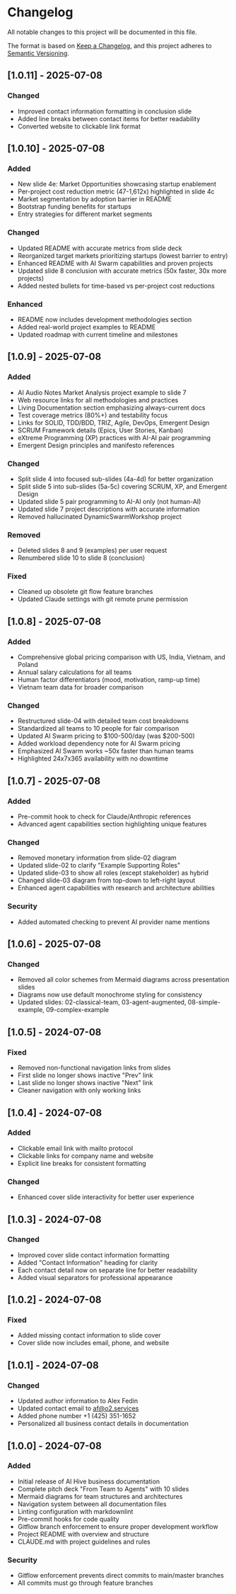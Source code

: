 # Changelog

All notable changes to this project will be documented in this file.

The format is based on [Keep a Changelog](https://keepachangelog.com/en/1.0.0/),
and this project adheres to [Semantic Versioning](https://semver.org/spec/v2.0.0.html).

## [1.0.11] - 2025-07-08

### Changed
- Improved contact information formatting in conclusion slide
- Added line breaks between contact items for better readability
- Converted website to clickable link format

## [1.0.10] - 2025-07-08

### Added
- New slide 4e: Market Opportunities showcasing startup enablement
- Per-project cost reduction metric (47-1,612x) highlighted in slide 4c
- Market segmentation by adoption barrier in README
- Bootstrap funding benefits for startups
- Entry strategies for different market segments

### Changed
- Updated README with accurate metrics from slide deck
- Reorganized target markets prioritizing startups (lowest barrier to entry)
- Enhanced README with AI Swarm capabilities and proven projects
- Updated slide 8 conclusion with accurate metrics (50x faster, 30x more projects)
- Added nested bullets for time-based vs per-project cost reductions

### Enhanced
- README now includes development methodologies section
- Added real-world project examples to README
- Updated roadmap with current timeline and milestones

## [1.0.9] - 2025-07-08

### Added
- AI Audio Notes Market Analysis project example to slide 7
- Web resource links for all methodologies and practices
- Living Documentation section emphasizing always-current docs
- Test coverage metrics (80%+) and testability focus
- Links for SOLID, TDD/BDD, TRIZ, Agile, DevOps, Emergent Design
- SCRUM Framework details (Epics, User Stories, Kanban)
- eXtreme Programming (XP) practices with AI-AI pair programming
- Emergent Design principles and manifesto references

### Changed
- Split slide 4 into focused sub-slides (4a-4d) for better organization
- Split slide 5 into sub-slides (5a-5c) covering SCRUM, XP, and Emergent Design
- Updated slide 5 pair programming to AI-AI only (not human-AI)
- Updated slide 7 project descriptions with accurate information
- Removed hallucinated DynamicSwarmWorkshop project

### Removed
- Deleted slides 8 and 9 (examples) per user request
- Renumbered slide 10 to slide 8 (conclusion)

### Fixed
- Cleaned up obsolete git flow feature branches
- Updated Claude settings with git remote prune permission

## [1.0.8] - 2025-07-08

### Added
- Comprehensive global pricing comparison with US, India, Vietnam, and Poland
- Annual salary calculations for all teams
- Human factor differentiators (mood, motivation, ramp-up time)
- Vietnam team data for broader comparison

### Changed
- Restructured slide-04 with detailed team cost breakdowns
- Standardized all teams to 10 people for fair comparison
- Updated AI Swarm pricing to $100-500/day (was $200-500)
- Added workload dependency note for AI Swarm pricing
- Emphasized AI Swarm works ~50x faster than human teams
- Highlighted 24x7x365 availability with no downtime

## [1.0.7] - 2025-07-08

### Added
- Pre-commit hook to check for Claude/Anthropic references
- Advanced agent capabilities section highlighting unique features

### Changed
- Removed monetary information from slide-02 diagram
- Updated slide-02 to clarify "Example Supporting Roles"
- Updated slide-03 to show all roles (except stakeholder) as hybrid
- Changed slide-03 diagram from top-down to left-right layout
- Enhanced agent capabilities with research and architecture abilities

### Security
- Added automated checking to prevent AI provider name mentions

## [1.0.6] - 2025-07-08

### Changed
- Removed all color schemes from Mermaid diagrams across presentation slides
- Diagrams now use default monochrome styling for consistency
- Updated slides: 02-classical-team, 03-agent-augmented, 08-simple-example, 09-complex-example

## [1.0.5] - 2024-07-08

### Fixed
- Removed non-functional navigation links from slides
- First slide no longer shows inactive "Prev" link
- Last slide no longer shows inactive "Next" link
- Cleaner navigation with only working links

## [1.0.4] - 2024-07-08

### Added
- Clickable email link with mailto protocol
- Clickable links for company name and website
- Explicit line breaks for consistent formatting

### Changed
- Enhanced cover slide interactivity for better user experience

## [1.0.3] - 2024-07-08

### Changed
- Improved cover slide contact information formatting
- Added "Contact Information" heading for clarity
- Each contact detail now on separate line for better readability
- Added visual separators for professional appearance

## [1.0.2] - 2024-07-08

### Fixed
- Added missing contact information to slide cover
- Cover slide now includes email, phone, and website

## [1.0.1] - 2024-07-08

### Changed
- Updated author information to Alex Fedin
- Updated contact email to af@o2.services
- Added phone number +1 (425) 351-1652
- Personalized all business contact details in documentation

## [1.0.0] - 2024-07-08

### Added
- Initial release of AI Hive business documentation
- Complete pitch deck "From Team to Agents" with 10 slides
- Mermaid diagrams for team structures and architectures
- Navigation system between all documentation files
- Linting configuration with markdownlint
- Pre-commit hooks for code quality
- Gitflow branch enforcement to ensure proper development workflow
- Project README with overview and structure
- CLAUDE.md with project guidelines and rules

### Security
- Gitflow enforcement prevents direct commits to main/master branches
- All commits must go through feature branches
